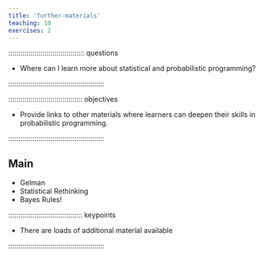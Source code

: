 ```yaml
---
title: 'further-materials'
teaching: 10
exercises: 2
---
```


:::::::::::::::::::::::::::::::::::::: questions 

- Where can I learn more about statistical and probabilistic programming?

::::::::::::::::::::::::::::::::::::::::::::::::

::::::::::::::::::::::::::::::::::::: objectives

- Provide links to other materials where learners can deepen their skills in probabilistic programming.

::::::::::::::::::::::::::::::::::::::::::::::::

## Main

- Gelman
- Statistical Rethinking
- Bayes Rules!


::::::::::::::::::::::::::::::::::::: keypoints 

- There are loads of additional material available

::::::::::::::::::::::::::::::::::::::::::::::::


